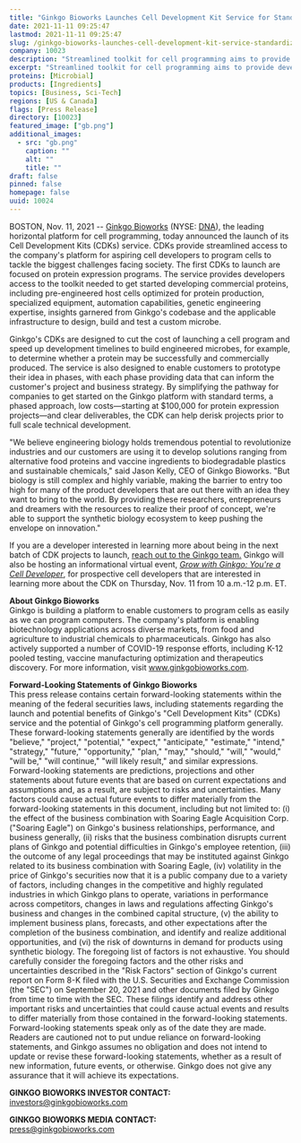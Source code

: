 ```yaml
---
title: "Ginkgo Bioworks Launches Cell Development Kit Service for Standardized, Low-Cost Entry to its Cell Programming Platform"
date: 2021-11-11 09:25:47
lastmod: 2021-11-11 09:25:47
slug: /ginkgo-bioworks-launches-cell-development-kit-service-standardized-low-cost-entry-its-cell
company: 10023
description: "Streamlined toolkit for cell programming aims to provide developers with the platform, tools and expertise needed to launch protein production projects"
excerpt: "Streamlined toolkit for cell programming aims to provide developers with the platform, tools and expertise needed to launch protein production projects"
proteins: [Microbial]
products: [Ingredients]
topics: [Business, Sci-Tech]
regions: [US & Canada]
flags: [Press Release]
directory: [10023]
featured_image: ["gb.png"]
additional_images:
  - src: "gb.png"
    caption: ""
    alt: ""
    title: ""
draft: false
pinned: false
homepage: false
uuid: 10024
---
```

<p>BOSTON, Nov. 11, 2021 -- <a href="https://c212.net/c/link/?t=0&l=en&o=3355864-1&h=3149470297&u=https%3A%2F%2Fwww.ginkgobioworks.com%2F&a=Ginkgo+Bioworks">Ginkgo Bioworks</a> (NYSE: <a href="https://www.prnewswire.com/news-releases/ginkgo-bioworks-launches-cell-development-kit-service-for-standardized-low-cost-entry-to-its-cell-programming-platform-301421988.html#financial-modal">DNA</a>), the leading horizontal platform for cell programming, today announced the launch of its Cell Development Kits (CDKs) service. CDKs provide streamlined access to the company's platform for aspiring cell developers to program cells to tackle the biggest challenges facing society. The first CDKs to launch are focused on protein expression programs. The service provides developers access to the toolkit needed to get started developing commercial proteins, including pre-engineered host cells optimized for protein production, specialized equipment, automation capabilities, genetic engineering expertise, insights garnered from Ginkgo's codebase and the applicable infrastructure to design, build and test a custom microbe.</p>
<p>Ginkgo's CDKs are designed to cut the cost of launching a cell program and speed up development timelines to build engineered microbes, for example, to determine whether a protein may be successfully and commercially produced. The service is also designed to enable customers to prototype their idea in phases, with each phase providing data that can inform the customer's project and business strategy. By simplifying the pathway for companies to get started on the Ginkgo platform with standard terms, a phased approach, low costs—starting at $100,000 for protein expression projects—and clear deliverables, the CDK can help derisk projects prior to full scale technical development.</p>
<p>"We believe engineering biology holds tremendous potential to revolutionize industries and our customers are using it to develop solutions ranging from alternative food proteins and vaccine ingredients to biodegradable plastics and sustainable chemicals," said Jason Kelly, CEO of Ginkgo Bioworks. "But biology is still complex and highly variable, making the barrier to entry too high for many of the product developers that are out there with an idea they want to bring to the world. By providing these researchers, entrepreneurs and dreamers with the resources to realize their proof of concept, we're able to support the synthetic biology ecosystem to keep pushing the envelope on innovation."</p>
<p>If you are a developer interested in learning more about being in the next batch of CDK projects to launch, <u><a href="https://c212.net/c/link/?t=0&l=en&o=3355864-1&h=2550904533&u=https%3A%2F%2Fwww.google.com%2Furl%3Fq%3Dhttps%3A%2F%2Fwww.ginkgobioworks.com%2Fgrow%2F%26sa%3DD%26source%3Ddocs%26ust%3D1636595123705000%26usg%3DAOvVaw0D9evr-QZt5GWggSAgNtvq&a=reach+out+to">reach out to</a><a href="https://c212.net/c/link/?t=0&l=en&o=3355864-1&h=2193227682&u=https%3A%2F%2Fwww.ginkgobioworks.com%2Fgrow%2F&a=%C2%A0the+Ginkgo+team."> the Ginkgo team.</a></u> Ginkgo will also be hosting an informational virtual event, <em><u><a href="https://c212.net/c/link/?t=0&l=en&o=3355864-1&h=2094040497&u=https%3A%2F%2Fhopin.com%2Fevents%2Fgrow-with-ginkgo-you-re-a-developer%2Fregistration%3Fcode%3DHLNFUAbfppmbvsei9dPlseBCMC&a=Grow+with+Ginkgo%3A+You%27re+a+Cell+Developer">Grow with Ginkgo: You're a Cell Developer</a></u></em>, for prospective cell developers that are interested in learning more about the CDK on Thursday, Nov. 11 from 10 a.m.-12 p.m. ET.</p>
<p><strong>About Ginkgo Bioworks</strong><br />
Ginkgo is building a platform to enable customers to program cells as easily as we can program computers. The company's platform is enabling biotechnology applications across diverse markets, from food and agriculture to industrial chemicals to pharmaceuticals. Ginkgo has also actively supported a number of COVID-19 response efforts, including K-12 pooled testing, vaccine manufacturing optimization and therapeutics discovery. For more information, visit <a href="https://c212.net/c/link/?t=0&l=en&o=3355864-1&h=2462107296&u=http%3A%2F%2Fwww.ginkgobioworks.com%2F&a=www.ginkgobioworks.com">www.ginkgobioworks.com</a>.</p>
<p><strong>Forward-Looking Statements of Ginkgo Bioworks </strong><br />
This press release contains certain forward-looking statements within the meaning of the federal securities laws, including statements regarding the launch and potential benefits of Ginkgo's "Cell Development Kits" (CDKs) service and the potential of Ginkgo's cell programming platform generally. These forward-looking statements generally are identified by the words "believe," "project," "potential," "expect," "anticipate," "estimate," "intend," "strategy," "future," "opportunity," "plan," "may," "should," "will," "would," "will be," "will continue," "will likely result," and similar expressions. Forward-looking statements are predictions, projections and other statements about future events that are based on current expectations and assumptions and, as a result, are subject to risks and uncertainties. Many factors could cause actual future events to differ materially from the forward-looking statements in this document, including but not limited to: (i) the effect of the business combination with Soaring Eagle Acquisition Corp. ("Soaring Eagle") on Ginkgo's business relationships, performance, and business generally, (ii) risks that the business combination disrupts current plans of Ginkgo and potential difficulties in Ginkgo's employee retention, (iii) the outcome of any legal proceedings that may be instituted against Ginkgo related to its business combination with Soaring Eagle, (iv) volatility in the price of Ginkgo's securities now that it is a public company due to a variety of factors, including changes in the competitive and highly regulated industries in which Ginkgo plans to operate, variations in performance across competitors, changes in laws and regulations affecting Ginkgo's business and changes in the combined capital structure, (v) the ability to implement business plans, forecasts, and other expectations after the completion of the business combination, and identify and realize additional opportunities, and (vi) the risk of downturns in demand for products using synthetic biology. The foregoing list of factors is not exhaustive. You should carefully consider the foregoing factors and the other risks and uncertainties described in the "Risk Factors" section of Ginkgo's current report on Form 8-K filed with the U.S. Securities and Exchange Commission (the "SEC") on September 20, 2021 and other documents filed by Ginkgo from time to time with the SEC. These filings identify and address other important risks and uncertainties that could cause actual events and results to differ materially from those contained in the forward-looking statements. Forward-looking statements speak only as of the date they are made. Readers are cautioned not to put undue reliance on forward-looking statements, and Ginkgo assumes no obligation and does not intend to update or revise these forward-looking statements, whether as a result of new information, future events, or otherwise. Ginkgo does not give any assurance that it will achieve its expectations.</p>
<p><strong>GINKGO BIOWORKS INVESTOR CONTACT:</strong><br />
<a href="mailto:investors@ginkgobioworks.com">investors@ginkgobioworks.com</a>  </p>
<p><strong>GINKGO BIOWORKS MEDIA CONTACT:</strong><br />
<a href="mailto:press@ginkgobioworks.com">press@ginkgobioworks.com</a></p>
